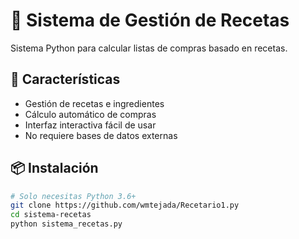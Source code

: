 # 🍳 Sistema de Gestión de Recetas

Sistema Python para calcular listas de compras basado en recetas.

## 🚀 Características
- Gestión de recetas e ingredientes
- Cálculo automático de compras
- Interfaz interactiva fácil de usar
- No requiere bases de datos externas

## 📦 Instalación
```bash
# Solo necesitas Python 3.6+
git clone https://github.com/wmtejada/Recetario1.py
cd sistema-recetas
python sistema_recetas.py
